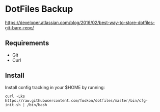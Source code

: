 DotFiles Backup
===============

https://developer.atlassian.com/blog/2016/02/best-way-to-store-dotfiles-git-bare-repo/

## Requirements
- Git
- Curl
## Install
Install config tracking in your $HOME by running:
```
curl -Lks https://raw.githubusercontent.com/foskon/dotfiles/master/bin/cfg-init.sh | /bin/bash
```
